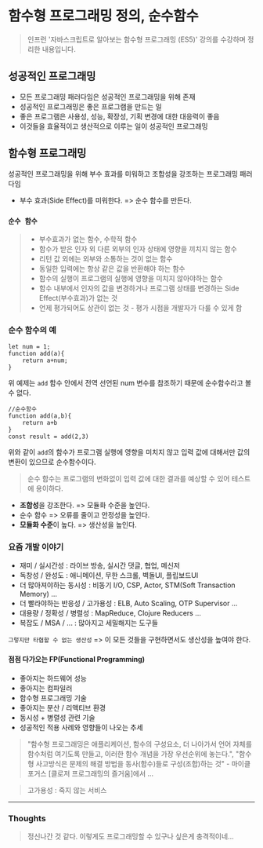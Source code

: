 # 함수형 프로그래밍 정의, 순수함수
> 인프런 '자바스크립트로 알아보는 함수형 프로그래밍 (ES5)' 강의를 수강하며 정리한 내용입니다.


## 성공적인 프로그래밍
- 모든 프로그래밍 패러다임은 성공적인 프로그래밍을 위해 존재
- 성공적인 프로그래밍은 좋은 프로그램을 만드는 일
- 좋은 프로그램은 사용성, 성능, 확장성, 기획 변경에 대한 대응력이 좋음
- 이것들을 효율적이고 생산적으로 이루는 일이 성공적인 프로그래밍


## 함수형 프로그래밍
성공적인 프로그래밍을 위해 부수 효과를 미워하고 조합성을 강조하는 프로그래밍 패러다임
- 부수 효과(Side Effect)를 미워한다. => 순수 함수를 만든다.


### **`순수 함수`**
> - 부수효과가 없는 함수, 수학적 함수
> - 함수가 받은 인자 외 다른 외부의 인자 상태에 영향을 끼치지 않는 함수
> - 리턴 값 외에는 외부와 소통하는 것이 없는 함수
> - 동일한 입력에는 항상 같은 값을 반환해야 하는 함수
> - 함수의 실행이 프로그램의 실행에 영향을 미치지 않아야하는 함수
> - 함수 내부에서 인자의 값을 변경하거나 프로그램 상태를 변경하는 Side Effect(부수효과)가 없는 것
> - 언제 평가되어도 상관이 없는 것 - 평가 시점을 개발자가 다룰 수 있게 함


### **순수 함수의 예**
```
let num = 1;
function add(a){
    return a+num;
}
```
위 예제는 `add` 함수 안에서 전역 선언된 num 변수를 참조하기 때문에 순수함수라고 볼 수 없다.
```
//순수함수
function add(a,b){
    return a+b
}
const result = add(2,3)
```
위와 같이 `add`의 함수가 프로그램 실행에 영향을 미치지 않고 입력 값에 대해서만 값의 변환이 있으므로 순수함수이다.

> 순수 함수는 프로그램의 변화없이 입력 값에 대한 결과를 예상할 수 있어 테스트에 용이하다.

- **조합성**을 강조한다. => 모듈화 수준을 높인다.
- 순수 함수 => 오류를 줄이고 안정성을 높인다.
- **모듈화 수준**이 높다. => 생산성을 높인다.


### **요즘 개발 이야기**
- 재미 / 실시간성 : 라이브 방송, 실시간 댓글, 협업, 메신저
- 독창성 / 완성도 : 애니메이션, 무한 스크롤, 벽돌UI, 플립보드UI
- 더 많아져야하는 동시성 : 비동기 I/O, CSP, Actor, STM(Soft Transaction Memory) ...
- 더 빨라야하는 반응성 / 고가용성 : ELB, Auto Scaling, OTP Supervisor ...
- 대용량 / 정확성 / 병렬성 : MapReduce, Clojure Reducers ...
- 복잡도 / MSA / ... : 많아지고 세밀해지는 도구들

`그렇지만 타협할 수 없는 생산성` => 이 모든 것들을 구현하면서도 생산성을 높여야 한다.

#### 점점 다가오는 FP(Functional Programming)
- 좋아지는 하드웨어 성능
- 좋아지는 컴파일러
- 함수형 프로그래밍 기술
- 좋아지는 분산 / 리액티브 환경
- 동시성 + 병렬성 관련 기술
- 성공적인 적용 사례와 영향들이 나오는 추세

> "함수형 프로그래밍은 애플리케이션, 함수의 구성요소, 더 나아가서 언어 자체를 함수처럼 여기도록 만들고, 이러한 함수 개념을 가장 우선순위에 놓는다.", "함수형 사고방식은 문제의 해결 방법을 동사(함수)들로 구성(조합)하는 것" - 마이클 포거스 [클로저 프로그래밍의 즐거움]에서 ...


> 고가용성 : 죽지 않는 서비스


---

### **Thoughts**
> 정신나간 것 같다. 이렇게도 프로그래밍할 수 있구나 싶은게 충격적이네...